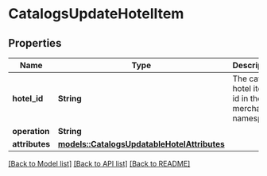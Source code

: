 # CatalogsUpdateHotelItem

## Properties

Name | Type | Description | Notes
------------ | ------------- | ------------- | -------------
**hotel_id** | **String** | The catalog hotel item id in the merchant namespace | 
**operation** | **String** |  | 
**attributes** | [**models::CatalogsUpdatableHotelAttributes**](CatalogsUpdatableHotelAttributes.md) |  | 

[[Back to Model list]](../README.md#documentation-for-models) [[Back to API list]](../README.md#documentation-for-api-endpoints) [[Back to README]](../README.md)


